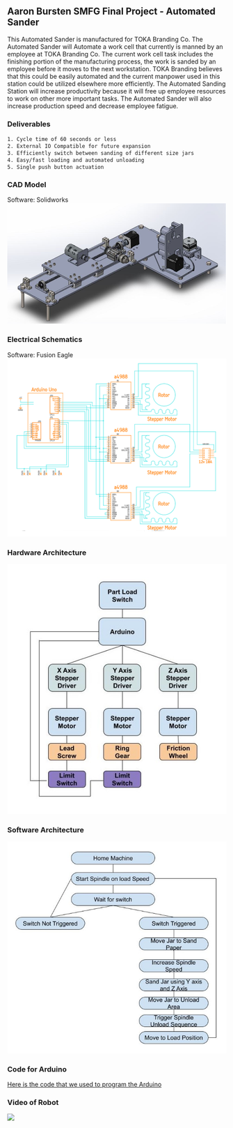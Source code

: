 ## Aaron Bursten SMFG Final Project - Automated Sander

This Automated Sander is manufactured for TOKA Branding Co. The 
Automated Sander will Automate a work cell that currently is manned by an employee at TOKA
Branding Co. The current work cell task includes the finishing portion of the manufacturing process, the
work is sanded by an employee before it moves to the next workstation. TOKA Branding believes that
this could be easily automated and the current manpower used in this station could be utilized elsewhere
more efficiently. The Automated Sanding Station will increase productivity because it will free up
employee resources to work on other more important tasks. The Automated Sander will also increase
production speed and decrease employee fatigue.


### Deliverables
```
1. Cycle time of 60 seconds or less
2. External IO Compatible for future expansion
3. Efficiently switch between sanding of different size jars
4. Easy/fast loading and automated unloading
5. Single push button actuation
```
### CAD Model
Software: Solidworks 
<img src="Solidworks Capture.JPG">

### Electrical Schematics 
Software: Fusion Eagle 
<img src="Electronics Schematic.PNG">

### Hardware Architecture
<img src="Hardware archetecture .jpg">

### Software Architecture
<img src="Software archetecture .jpg">

### Code for Arduino 
<a href="Arduino Code"> Here is the code that we used to program the Arduino </a>

### Video of Robot 

<img src="Jar sander.gif">


